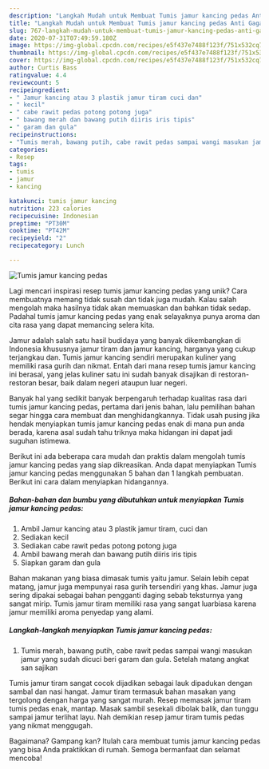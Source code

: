 ```yaml
---
description: "Langkah Mudah untuk Membuat Tumis jamur kancing pedas Anti Gagal"
title: "Langkah Mudah untuk Membuat Tumis jamur kancing pedas Anti Gagal"
slug: 767-langkah-mudah-untuk-membuat-tumis-jamur-kancing-pedas-anti-gagal
date: 2020-07-31T07:49:59.180Z
image: https://img-global.cpcdn.com/recipes/e5f437e7488f123f/751x532cq70/tumis-jamur-kancing-pedas-foto-resep-utama.jpg
thumbnail: https://img-global.cpcdn.com/recipes/e5f437e7488f123f/751x532cq70/tumis-jamur-kancing-pedas-foto-resep-utama.jpg
cover: https://img-global.cpcdn.com/recipes/e5f437e7488f123f/751x532cq70/tumis-jamur-kancing-pedas-foto-resep-utama.jpg
author: Curtis Bass
ratingvalue: 4.4
reviewcount: 5
recipeingredient:
- " Jamur kancing atau 3 plastik jamur tiram cuci dan"
- " kecil"
- " cabe rawit pedas potong potong juga"
- " bawang merah dan bawang putih diiris iris tipis"
- " garam dan gula"
recipeinstructions:
- "Tumis merah, bawang putih, cabe rawit pedas sampai wangi masukan jamur yang sudah dicuci beri garam dan gula. Setelah matang angkat san sajikan"
categories:
- Resep
tags:
- tumis
- jamur
- kancing

katakunci: tumis jamur kancing 
nutrition: 223 calories
recipecuisine: Indonesian
preptime: "PT30M"
cooktime: "PT42M"
recipeyield: "2"
recipecategory: Lunch

---
```



![Tumis jamur kancing pedas](https://img-global.cpcdn.com/recipes/e5f437e7488f123f/751x532cq70/tumis-jamur-kancing-pedas-foto-resep-utama.jpg)

Lagi mencari inspirasi resep tumis jamur kancing pedas yang unik? Cara membuatnya memang tidak susah dan tidak juga mudah. Kalau salah mengolah maka hasilnya tidak akan memuaskan dan bahkan tidak sedap. Padahal tumis jamur kancing pedas yang enak selayaknya punya aroma dan cita rasa yang dapat memancing selera kita.

Jamur adalah salah satu hasil budidaya yang banyak dikembangkan di Indonesia khususnya jamur tiram dan jamur kancing, harganya yang cukup terjangkau dan. Tumis jamur kancing sendiri merupakan kuliner yang memiliki rasa gurih dan nikmat. Entah dari mana resep tumis jamur kancing ini berasal, yang jelas kuliner satu ini sudah banyak disajikan di restoran-restoran besar, baik dalam negeri ataupun luar negeri.

Banyak hal yang sedikit banyak berpengaruh terhadap kualitas rasa dari tumis jamur kancing pedas, pertama dari jenis bahan, lalu pemilihan bahan segar hingga cara membuat dan menghidangkannya. Tidak usah pusing jika hendak menyiapkan tumis jamur kancing pedas enak di mana pun anda berada, karena asal sudah tahu triknya maka hidangan ini dapat jadi suguhan istimewa.


Berikut ini ada beberapa cara mudah dan praktis dalam mengolah tumis jamur kancing pedas yang siap dikreasikan. Anda dapat menyiapkan Tumis jamur kancing pedas menggunakan 5 bahan dan 1 langkah pembuatan. Berikut ini cara dalam menyiapkan hidangannya.

<!--inarticleads1-->

##### Bahan-bahan dan bumbu yang dibutuhkan untuk menyiapkan Tumis jamur kancing pedas:

1. Ambil  Jamur kancing atau 3 plastik jamur tiram, cuci dan
1. Sediakan  kecil
1. Sediakan  cabe rawit pedas potong potong juga
1. Ambil  bawang merah dan bawang putih diiris iris tipis
1. Siapkan  garam dan gula


Bahan makanan yang biasa dimasak tumis yaitu jamur. Selain lebih cepat matang, jamur juga mempunyai rasa gurih tersendiri yang khas. Jamur juga sering dipakai sebagai bahan pengganti daging sebab teksturnya yang sangat mirip. Tumis jamur tiram memiliki rasa yang sangat luarbiasa karena jamur memiliki aroma penyedap yang alami. 

<!--inarticleads2-->

##### Langkah-langkah menyiapkan Tumis jamur kancing pedas:

1. Tumis merah, bawang putih, cabe rawit pedas sampai wangi masukan jamur yang sudah dicuci beri garam dan gula. Setelah matang angkat san sajikan


Tumis jamur tiram sangat cocok dijadikan sebagai lauk dipadukan dengan sambal dan nasi hangat. Jamur tiram termasuk bahan masakan yang tergolong dengan harga yang sangat murah. Resep memasak jamur tiram tumis pedas enak, mantap. Masak sambil sesekali dibolak balik, dan tunggu sampai jamur terlihat layu. Nah demikian resep jamur tiram tumis pedas yang nikmat menggugah. 

Bagaimana? Gampang kan? Itulah cara membuat tumis jamur kancing pedas yang bisa Anda praktikkan di rumah. Semoga bermanfaat dan selamat mencoba!
